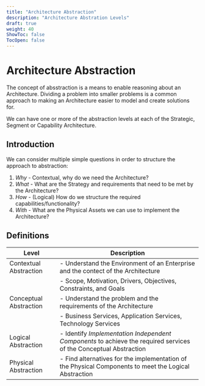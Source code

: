 ```yaml
---
title: "Architecture Abstraction"
description: "Architecture Abstration Levels"
draft: true
weight: 40
ShowToc: false
TocOpen: false
---
```


# Architecture Abstraction

The concept of absstraction is a means to enable reasoning about an Architecture. Dividing a problem into smaller problems is a common approach to making an Architecture easier to model and create solutions for.

We can have one or more of the abstraction levels at each of the Strategic, Segment or Capability Architecture.

## Introduction

We can consider multiple simple questions in order to structure the approach to abstraction:

1. *Why* - Contextual, why do we need the Architecture?
2. *What* - What are the Strategy and requirements that need to be met by the Architecture?
3. *How* - (Logical) How do we structure the required capabilities/functionality?
4. *With* - What are the Physical Assets we can use to implement the Architecture?

## Definitions

|Level|Description|
|---|---|
|Contextual Abstraction|- Understand the Environment of an Enterprise and the contect of the Architecture|
| |- Scope, Motivation, Drivers, Objectives, Constraints, and Goals|
|Conceptual Abstraction|- Understand the problem and the requirements of the Architecture|
| |- Business Services, Application Services, Technology Services|
|Logical Abstraction|- Identify *Implementation Independent Components* to achieve the required services of the Conceptual Abstraction|
|Physical Abstraction|- Find alternatives for the implementation of the Physical Components to meet the Logical Abstraction|
